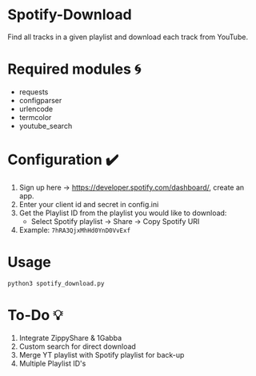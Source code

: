 # Spotify-Download
Find all tracks in a given playlist and download each track from YouTube.

# Required modules 🌀
* requests
* configparser
* urlencode
* termcolor
* youtube_search

# Configuration ✔️
1. Sign up here -> https://developer.spotify.com/dashboard/, create an app.
2. Enter your client id and secret in config.ini
3. Get the Playlist ID from the playlist you would like to download:
	* Select Spotify playlist -> Share -> Copy Spotify URI
4. Example: `7hRA3QjxMhHd0YnD0VvExf`

# Usage
`python3 spotify_download.py`


	
# To-Do 💡
1. Integrate ZippyShare & 1Gabba
2. Custom search for direct download
3. Merge YT playlist with Spotify playlist for back-up
4. Multiple Playlist ID's
